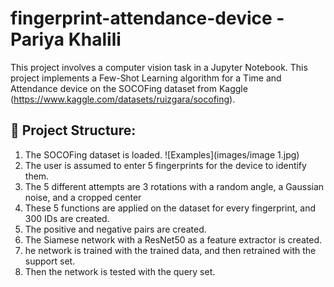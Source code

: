 # fingerprint-attendance-device - Pariya Khalili

This project involves a computer vision task in a Jupyter Notebook. This project implements a Few-Shot Learning algorithm for a Time and Attendance device on the SOCOFing dataset from Kaggle (https://www.kaggle.com/datasets/ruizgara/socofing).

## 📁 Project Structure:

1. The SOCOFing dataset is loaded.
   ![Examples](images/image 1.jpg)
3. The user is assumed to enter 5 fingerprints for the device to identify them.
4. The 5 different attempts are 3 rotations with a random angle, a Gaussian noise, and a cropped center
5. These 5 functions are applied on the dataset for every fingerprint, and 300 IDs are created.
6. The positive and negative pairs are created.
7. The Siamese network with a ResNet50 as a feature extractor is created.
8. he network is trained with the trained data, and then retrained with the support set.
9. Then the network is tested with the query set.


